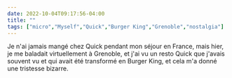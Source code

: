 ---date: 2022-10-04T09:17:56-04:00title: ""tags: ["micro","Myself","Quick","Burger King","Grenoble","nostalgia"]---Je n'ai jamais mangé chez Quick pendant mon séjour en France, mais hier, je me baladait virtuellement à Grenoble, et j'ai vu un resto Quick que j'avais souvent vu et qui avait été transformé en Burger King, et cela m'a donné une tristesse bizarre.